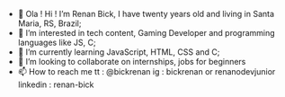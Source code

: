 - 👋 Ola ! Hi ! I’m Renan Bick, I have twenty years old and living in Santa Maria, RS, Brazil;
- 👀 I’m interested in tech content, Gaming Developer and programming languages like JS, C;
- 🌱 I’m currently learning JavaScript, HTML, CSS and C;
- 💞️ I’m looking to collaborate on internships, jobs for beginners 
- 📫 How to reach me tt : @bickrenan ig : bickrenan or renanodevjunior linkedin : renan-bick

<!---
postrenan/postrenan is a ✨ special ✨ repository because its `README.md` (this file) appears on your GitHub profile.
You can click the Preview link to take a look at your changes.
--->
